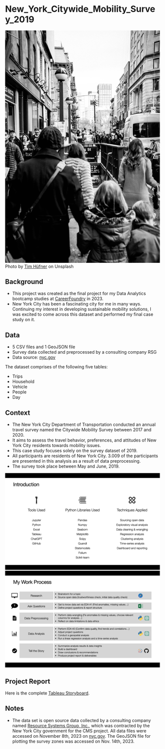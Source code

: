 # New_York_Citywide_Mobility_Survey_2019
![Photo by Tim Hüfner on Unsplash](https://github.com/PeiMeiLee/portfolio/blob/main/assets/img/tim-hufner-AqHQg1qwThw-unsplash.jpg)
Photo by [Tim Hüfner](https://unsplash.com/@huefnerdesign?utm_content=creditCopyText&amp;utm_medium=referral&amp;utm_source=unsplash) on Unsplash

## Background
- This project was created as the final project for my Data Analytics bootcamp studies at [CareerFoundry](https://careerfoundry.com) in 2023.
- New York City has been a fascinating city for me in many ways. Continuing my interest in developing sustainable mobility solutions, I was excited to come across this dataset and performed my final case study on it.

## Data
- 5 CSV files and 1 GeoJSON file
- Survey data collected and preprocessed by a consulting company RSG
- Data source: [nyc.gov](https://www.nyc.gov/html/dot/html/about/citywide-mobility-survey.shtml)

The dataset comprises of the following five tables:
* Trips
* Household
* Vehicle
* People
* Day

## Context
- The New York City Department of Transportation conducted an annual travel survey named the Citywide Mobility Survey between 2017 and 2020.
- It aims to assess the travel behavior, preferences, and attitudes of New York City residents towards mobility issues.
- This case study focuses solely on the survey dataset of 2019.
- All participants are residents of New York City. 3.009 of the participants are presented in this analysis as a result of data preprocessing.
- The survey took place between May and June, 2019.

![NYC1](https://github.com/PeiMeiLee/portfolio/blob/main/assets/img/NYC_1.png)
![NYC2](https://github.com/PeiMeiLee/portfolio/blob/main/assets/img/NYC_2.png)

## Project Report
Here is the complete [Tableau Storyboard](https://public.tableau.com/views/NewYorkCityCitywideMobilitySurvey2019/Story1?:language=en-GB&:display_count=n&:origin=viz_share_link).

## Notes
- The data set is open source data collected by a consulting company named [Resource Systems Group, Inc.](https://rsginc.com), which was contracted by the New York City government for the CMS project. All data files were accessed on November 8th, 2023 on [nyc.gov](https://www.nyc.gov/html/dot/html/about/citywide-mobility-survey.shtml). The GeoJSON file for plotting the survey zones was accessed on Nov. 14th, 2023.

